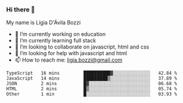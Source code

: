 ### Hi there 👋

My name is Lígia D'Ávila Bozzi

- 🔭 I’m currently working on education
- 🌱 I’m currently learning full stack
- 👯 I’m looking to collaborate on javascript, html and css
- 🤔 I’m looking for help with javascript and html
- 📫 How to reach me: ligia.bozzi@gmail.com

<!--START_SECTION:waka-->
```text
TypeScript   16 mins         ██████████▓░░░░░░░░░░░░░░   42.84 % 
JavaScript   14 mins         █████████▒░░░░░░░░░░░░░░░   37.89 % 
JSON         2 mins          █▓░░░░░░░░░░░░░░░░░░░░░░░   06.68 % 
HTML         2 mins          █▒░░░░░░░░░░░░░░░░░░░░░░░   05.74 % 
Other        1 min           █░░░░░░░░░░░░░░░░░░░░░░░░   03.93 % 
```
<!--END_SECTION:waka-->

<!--
**ligiadavilabozzi/ligiadavilabozzi** is a ✨ _special_ ✨ repository because its `README.md` (this file) appears on your GitHub profile.
-->


